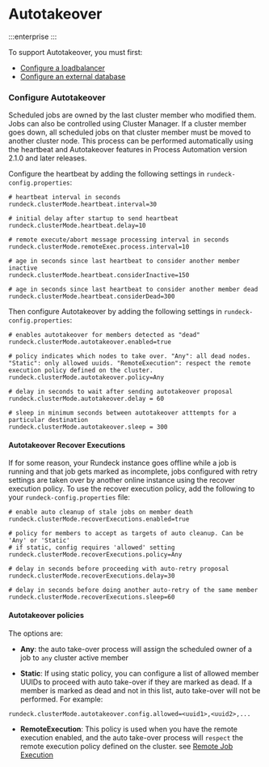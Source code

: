 # Autotakeover

:::enterprise
:::

To support Autotakeover, you must first:

- [Configure a loadbalancer](/administration/cluster/loadbalancer/index.md)
- [Configure an external database](/administration/configuration/database/index.md)

### Configure Autotakeover

Scheduled jobs are owned by the last cluster member who modified them. Jobs can also be controlled using Cluster Manager. If a cluster member goes down, all scheduled jobs on that cluster member must be moved to another cluster node. This process can be performed automatically using the heartbeat and Autotakeover features in Process Automation version 2.1.0 and later releases.

Configure the heartbeat by adding the following settings in `rundeck-config.properties`:

```properties
# heartbeat interval in seconds
rundeck.clusterMode.heartbeat.interval=30

# initial delay after startup to send heartbeat
rundeck.clusterMode.heartbeat.delay=10

# remote execute/abort message processing interval in seconds
rundeck.clusterMode.remoteExec.process.interval=10

# age in seconds since last heartbeat to consider another member inactive
rundeck.clusterMode.heartbeat.considerInactive=150

# age in seconds since last heartbeat to consider another member dead
rundeck.clusterMode.heartbeat.considerDead=300
```

Then configure Autotakeover by adding the following settings in `rundeck-config.properties`:

```properties
# enables autotakeover for members detected as "dead"
rundeck.clusterMode.autotakeover.enabled=true

# policy indicates which nodes to take over. "Any": all dead nodes. "Static": only allowed uuids. "RemoteExecution": respect the remote execution policy defined on the cluster.
rundeck.clusterMode.autotakeover.policy=Any

# delay in seconds to wait after sending autotakeover proposal
rundeck.clusterMode.autotakeover.delay = 60

# sleep in minimum seconds between autotakeover atttempts for a particular destination
rundeck.clusterMode.autotakeover.sleep = 300
```
#### Autotakeover Recover Executions

If for some reason, your Rundeck instance goes offline while a job is running and that job gets marked as incomplete, jobs configured with retry settings are taken over by another online instance using the recover execution policy. To use the recover execution policy, add the following to your `rundeck-config.properties` file:

```properties
# enable auto cleanup of stale jobs on member death
rundeck.clusterMode.recoverExecutions.enabled=true

# policy for members to accept as targets of auto cleanup. Can be 'Any' or 'Static'
# if static, config requires 'allowed' setting
rundeck.clusterMode.recoverExecutions.policy=Any

# delay in seconds before proceeding with auto-retry proposal
rundeck.clusterMode.recoverExecutions.delay=30

# delay in seconds before doing another auto-retry of the same member
rundeck.clusterMode.recoverExecutions.sleep=60
```

#### Autotakeover policies

The options are:

* **Any**: the auto take-over process will assign the scheduled owner of a job to `any` cluster active member

* **Static**: If using static policy, you can configure a list of allowed member UUIDs to proceed with auto take-over if they are marked as dead. If a member is marked as dead and not in this list, auto take-over will not be performed. For example:

```
rundeck.clusterMode.autotakeover.config.allowed=<uuid1>,<uuid2>,...
```

* **RemoteExecution**: This policy is used when you have the remote execution enabled, and the auto take-over process will `respect` the remote execution policy defined on the cluster.
see [Remote Job Execution](/administration/configuration/remote-job-execution.md)
